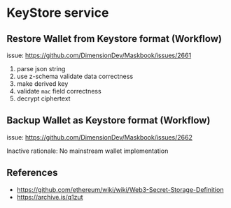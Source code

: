 # KeyStore service

## Restore Wallet from Keystore format (Workflow)

issue: <https://github.com/DimensionDev/Maskbook/issues/2661>

1. parse json string
2. use z-schema validate data correctness
3. make derived key
4. validate `mac` field correctness
5. decrypt ciphertext

## Backup Wallet as Keystore format (Workflow)

issue: <https://github.com/DimensionDev/Maskbook/issues/2662>

Inactive rationale: No mainstream wallet implementation

## References

- <https://github.com/ethereum/wiki/wiki/Web3-Secret-Storage-Definition>
- <https://archive.is/q1zut>
